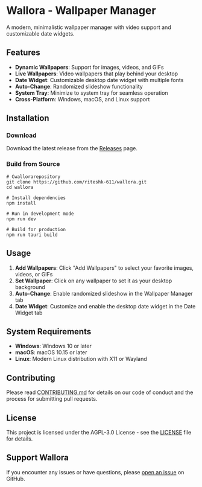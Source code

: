 # Wallora - Wallpaper Manager

A modern, minimalistic wallpaper manager with video support and customizable date widgets.

## Features

- **Dynamic Wallpapers**: Support for images, videos, and GIFs
- **Live Wallpapers**: Video wallpapers that play behind your desktop
- **Date Widget**: Customizable desktop date widget with multiple fonts
- **Auto-Change**: Randomized slideshow functionality
- **System Tray**: Minimize to system tray for seamless operation
- **Cross-Platform**: Windows, macOS, and Linux support

## Installation

### Download

Download the latest release from the [Releases](https://github.com/riteshk-611/wallora/releases) page.

### Build from Source

```bashwallora
# Cwallorarepository
git clone https://github.com/riteshk-611/wallora.git
cd wallora

# Install dependencies
npm install

# Run in development mode
npm run dev

# Build for production
npm run tauri build
```

## Usage

1. **Add Wallpapers**: Click "Add Wallpapers" to select your favorite images, videos, or GIFs
2. **Set Wallpaper**: Click on any wallpaper to set it as your desktop background
3. **Auto-Change**: Enable randomized slideshow in the Wallpaper Manager tab
4. **Date Widget**: Customize and enable the desktop date widget in the Date Widget tab

## System Requirements

- **Windows**: Windows 10 or later
- **macOS**: macOS 10.15 or later
- **Linux**: Modern Linux distribution with X11 or Wayland

## Contributing

Please read [CONTRIBUTING.md](CONTRIBUTING.md) for details on our code of conduct and the process for submitting pull requests.

## License

This project is licensed under the AGPL-3.0 License - see the [LICENSE](LICENSE) file for details.

## Support Wallora

If you encounter any issues or have questions, please [open an issue](https://github.com/riteshk-611/wallora/issues) on GitHub.
